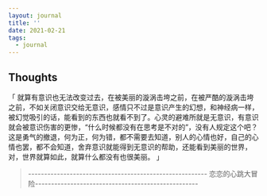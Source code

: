 ```yaml
---
layout: journal
title: ''
date: 2021-02-21
tags:
  - journal
---
```


## Thoughts

「  就算有意识也无法改变过去，在被美丽的漩涡击垮之前，在被严酷的漩涡击垮之前，不如关闭意识交给无意识，感情只不过是意识产生的幻想，和神经病一样，被幻觉吸引的话，能看到的东西也就看不到了。心灵的避难所就是无意识，有意识就会被意识伤害的更惨，“什么时候都没有在思考是不对的”，没有人规定这个吧？这是勇气的撤退，何为正，何为错，都不需要去知道，别人的心情也好，自己的心情也罢，都不会知道，舍弃意识就能得到无意识的帮助，还能看到美丽的世界，对，世界就算如此，就算什么都没有也很美丽。  」
>  -------------------------------------------------------- 恋恋的心跳大冒险---------------------------------------------------
